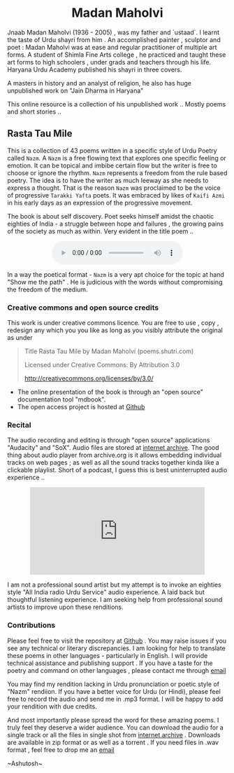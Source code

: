 <center>
<h1> Madan Maholvi </h1>
</center>
Jnaab Madan Maholvi (1936 - 2005) , was my father and `ustaad`. I learnt the taste of Urdu shayri from him . An accomplished painter , sculptor and poet : Madan Maholvi was at ease and regular practitioner of multiple art forms. A student of Shimla Fine Arts college , he practiced and taught these art forms to high schoolers , under grads and teachers through his life.
Haryana Urdu Academy published his shayri in three covers.

A masters in history and an analyst of religion, he also has huge unpublished work on "Jain Dharma in Haryana"

This online resource is a collection of his unpublished work .. Mostly poems and short stories .. 

## Rasta Tau Mile 

This is a collection of 43 poems written in a specific style of Urdu Poetry called `Nazm`. A `Nazm` is a free flowing text that explores one specific feeling or emotion. It can be topical and imbibe certain flow but the writer is free to choose or ignore the rhythm. `Nazm` represents a freedom from the rule based poetry. The idea is to have the writer as much leeway as she needs to express a thought. That is the reason `Nazm` was proclaimed to be the voice of progressive `Tarakki Yafta` poets. It was embraced by likes of `Kaifi Azmi` in his early days as an expression of the progressive movement. 

The book is about self discovery. Poet seeks himself amidst the chaotic eighties of India - a struggle between hope and failures , the growing pains of the society as much as within. Very evident in the title poem .. 

<center>
<figure>
    <audio
        controls
        src="./rtmShort.mp3">
            Your browser does not support the
            <code>audio</code> element.
    </audio>
</figure>
</center>


In a way the poetical format - `Nazm` is a very apt choice for the topic at hand "Show me the path" . He is judicious with the words without compromising the freedom of the medium. 

### Creative commons and open source credits

This work is under creative commons licence. You are free to use , copy , redesign any which you you like as long as you visibly attribute the original as under 

> Title Rasta Tau Mile by  Madan Maholvi (poems.shutri.com)
>
> Licensed under Creative Commons: By Attribution 3.0
>
> http://creativecommons.org/licenses/by/3.0/
>

- The online presentation of the book is through an "open source" documentation tool "mdbook".
- The open access project is hosted at [Github](https://github.com/ashutoshmjain/rtm)

### Recital

The audio recording and editing is through "open source" applications "Audacity" and "SoX". Audio files are stored at [internet archive](https://archive.org/details/rastaTauMile). The good thing about audio player from archive.org is it allows embedding individual tracks on web pages ; as well as all the sound tracks together kinda like a clickable playlist. Short of a podcast, I guess this is best uninterrupted audio experience .. 
<center>

<iframe src="https://archive.org/embed/rastaTauMile&playlist=1&list_height=150" width="400" height="200" frameborder="0" webkitallowfullscreen="true" mozallowfullscreen="true" allowfullscreen></iframe>

</center>

I am not a professional sound artist but my attempt is to invoke an eighties style "All India radio Urdu Service" audio experience. A laid back but thoughtful listening experience. I am seeking help from professional sound artists to improve upon these renditions. 

### Contributions

Please feel free to visit the repository at  [Github](https://github.com/ashutoshmjain/rtm) . You may raise issues if you see any technical or literary discrepancies. I am looking for help to translate these poems in other languages - particularly in English. I will provide technical assistance and publishing support .  If you have a taste for the poetry and command on other languages , please contact me through [email](mailto:amj@shutri.com)

You may find my rendition lacking in Urdu pronunciation or poetic style of "Nazm" rendiion. If you have a better voice for Urdu (or Hindi), please feel free to record the audio and send me in .mp3 format. I will be happy to add your rendition with due credits.

And most importantly please spread the word for these amazing poems. I truly feel they deserve a wider audience. You can download the audio for a single track or  all the files in single shot from [internet archive](https://archive.org/details/rastaTauMile)  . Downloads are available in zip format  or as well as a torrent . If you need files in .wav format , feel free to drop me an [email](mailto:amj@shutri.com)


~Ashutosh~


